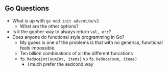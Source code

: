 ## Go Questions

- What is up with `go mod init advent/m/v2`
    - What are the other options?
- Is it the gopher way to always return `val, err`?
- Does anyone do functional style programming in Go?
    - My guess is one of the problems is that with no generics, functional feels impossible.
    - Ten billion combinations of all the different funcstions
    - `fp.ReduceInt(sumInt, items)` vs `fp.Reduce(sum, items)`
        - I much prefer the sedcond way
